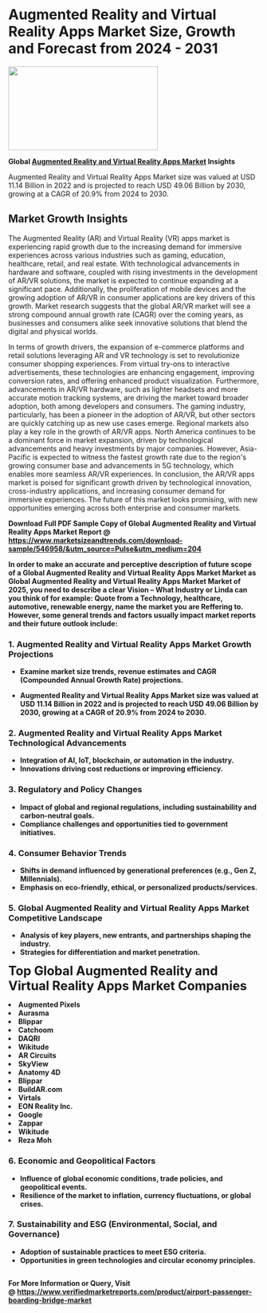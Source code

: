 <H1>Augmented Reality and Virtual Reality Apps Market Size, Growth and Forecast from 2024 - 2031</H1><img class="aligncenter size-medium wp-image-584254" src="https://thirdeyenews.in/wp-content/uploads/2024/09/Global-Market-Research-300x168.jpeg" alt="" width="300" height="168" /><p><strong>Global&nbsp;<a href="https://www.marketsizeandtrends.com/download-sample/546958/&amp;utm_source=Pulse&amp;utm_medium=204">Augmented Reality and Virtual Reality Apps Market</a> Insights</strong></p><p>Augmented Reality and Virtual Reality Apps Market size was valued at USD 11.14 Billion in 2022 and is projected to reach USD 49.06 Billion by 2030, growing at a CAGR of 20.9% from 2024 to 2030.</p><p><h2>Market Growth Insights</h2> <p>The Augmented Reality (AR) and Virtual Reality (VR) apps market is experiencing rapid growth due to the increasing demand for immersive experiences across various industries such as gaming, education, healthcare, retail, and real estate. With technological advancements in hardware and software, coupled with rising investments in the development of AR/VR solutions, the market is expected to continue expanding at a significant pace. Additionally, the proliferation of mobile devices and the growing adoption of AR/VR in consumer applications are key drivers of this growth. Market research suggests that the global AR/VR market will see a strong compound annual growth rate (CAGR) over the coming years, as businesses and consumers alike seek innovative solutions that blend the digital and physical worlds.</p> <p><strong></strong></p> <p>In terms of growth drivers, the expansion of e-commerce platforms and retail solutions leveraging AR and VR technology is set to revolutionize consumer shopping experiences. From virtual try-ons to interactive advertisements, these technologies are enhancing engagement, improving conversion rates, and offering enhanced product visualization. Furthermore, advancements in AR/VR hardware, such as lighter headsets and more accurate motion tracking systems, are driving the market toward broader adoption, both among developers and consumers. The gaming industry, particularly, has been a pioneer in the adoption of AR/VR, but other sectors are quickly catching up as new use cases emerge. Regional markets also play a key role in the growth of AR/VR apps. North America continues to be a dominant force in market expansion, driven by technological advancements and heavy investments by major companies. However, Asia-Pacific is expected to witness the fastest growth rate due to the region's growing consumer base and advancements in 5G technology, which enables more seamless AR/VR experiences. In conclusion, the AR/VR apps market is poised for significant growth driven by technological innovation, cross-industry applications, and increasing consumer demand for immersive experiences. The future of this market looks promising, with new opportunities emerging across both enterprise and consumer markets.</p> <p><strong></p><p><span class=""><strong>Download Full PDF Sample Copy of Global Augmented Reality and Virtual Reality Apps Market Report</strong> @ <a href="https://www.marketsizeandtrends.com/download-sample/546958/&amp;utm_source=Pulse&amp;utm_medium=204" target="_blank">https://www.marketsizeandtrends.com/download-sample/546958/&amp;utm_source=Pulse&amp;utm_medium=204</a></span></p><p>In order to make an accurate and perceptive description of future scope of a Global&nbsp;Augmented Reality and Virtual Reality Apps Market Market as Global&nbsp;Augmented Reality and Virtual Reality Apps Market Market of 2025, you need to describe a clear Vision &ndash; What Industry or Linda can you think of for example: Quote from a Technology, healthcare, automotive, renewable energy, name the market you are Reffering to. However, some general trends and factors usually impact market reports and their future outlook include:</p><h3>1.&nbsp;<strong>Augmented Reality and Virtual Reality Apps Market Growth Projections</strong></h3><ul><li>Examine market size trends, revenue estimates and CAGR (Compounded Annual Growth Rate) projections.</li><li><p>Augmented Reality and Virtual Reality Apps Market size was valued at USD 11.14 Billion in 2022 and is projected to reach USD 49.06 Billion by 2030, growing at a CAGR of 20.9% from 2024 to 2030.</p></li></ul><h3>2.&nbsp;<strong>Augmented Reality and Virtual Reality Apps Market Technological Advancements</strong></h3><ul><li>Integration of AI, IoT, blockchain, or automation in the industry.</li><li>Innovations driving cost reductions or improving efficiency.</li></ul><h3>3.&nbsp;<strong>Regulatory and Policy Changes</strong></h3><ul><li>Impact of global and regional regulations, including sustainability and carbon-neutral goals.</li><li>Compliance challenges and opportunities tied to government initiatives.</li></ul><h3>4.&nbsp;<strong>Consumer Behavior Trends</strong></h3><ul><li>Shifts in demand influenced by generational preferences (e.g., Gen Z, Millennials).</li><li>Emphasis on eco-friendly, ethical, or personalized products/services.</li></ul><h3>5.&nbsp;<strong>Global Augmented Reality and Virtual Reality Apps Market Competitive Landscape</strong></h3><ul><li>Analysis of key players, new entrants, and partnerships shaping the industry.</li><li>Strategies for differentiation and market penetration.</li></ul><p data-pm-slice="1 1 []"><span style="color: inherit; font-family: inherit; font-size: 25px;">Top Global Augmented Reality and Virtual Reality Apps Market Companies</span></p><div class="" data-test-id=""><p><li>Augmented Pixels</li><li> Aurasma</li><li> Blippar</li><li> Catchoom</li><li> DAQRI</li><li> Wikitude</li><li> AR Circuits</li><li> SkyView</li><li> Anatomy 4D</li><li> Blippar</li><li> BuildAR.com</li><li> Virtals</li><li> EON Reality Inc.</li><li> Google</li><li> Zappar</li><li> Wikitude</li><li> Reza Moh</li></p></div><h3>6.&nbsp;<strong>Economic and Geopolitical Factors</strong></h3><ul><li>Influence of global economic conditions, trade policies, and geopolitical events.</li><li>Resilience of the market to inflation, currency fluctuations, or global crises.</li></ul><h3>7.&nbsp;<strong>Sustainability and ESG (Environmental, Social, and Governance)</strong></h3><ul><li>Adoption of sustainable practices to meet ESG criteria.</li><li>Opportunities in green technologies and circular economy principles.</li></ul><h2><strong style="font-size: 14px;">For More Information or Query, Visit @&nbsp;</strong><a style="background-color: #ffffff; font-size: 14px;" href="https://www.marketsizeandtrends.com/report/augmented-reality-and-virtual-reality-apps-market/" target="_blank">https://www.verifiedmarketreports.com/product/airport-passenger-boarding-bridge-market</a></h2>

